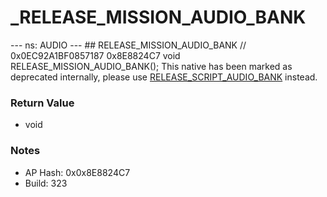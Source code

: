 # _RELEASE_MISSION_AUDIO_BANK

--- ns: AUDIO --- ## RELEASE_MISSION_AUDIO_BANK  // 0x0EC92A1BF0857187 0x8E8824C7 void RELEASE_MISSION_AUDIO_BANK();  This native has been marked as deprecated internally, please use [RELEASE_SCRIPT_AUDIO_BANK](#_0x7A2D8AD0A9EB9C3F) instead.

### Return Value
* void

### Notes
* AP Hash: 0x0x8E8824C7
* Build: 323

